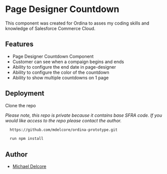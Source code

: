 
# Page Designer Countdown

This component was created for Ordina to asses my coding skills and knowledge of Salesforce Commerce Cloud.


## Features

- Page Designer Countdown Component
- Customer can see when a compaign begins and ends
- Ability to configure the end date in page-designer
- Ability to configure the color of the countdown
- Ability to show multiple countdowns on 1 page


## Deployment

Clone the repo

_Please note, this repo is private because it contains base SFRA code. If you would like access to the repo please contact the author._

```bash
  https://github.com/mdelcore/ordina-prototype.git
```

```bash
  run npm install
```


## Author

- [Michael Delcore](https://github.com/mdelcore)

  